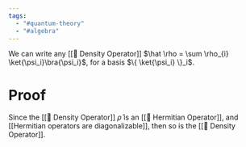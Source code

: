```yaml
---
tags:
  - "#quantum-theory"
  - "#algebra"
---
```

We can write any [[📘 Density Operator]] $\hat \rho = \sum \rho_{i} \ket{\psi_i}\bra{\psi_i}$, for a basis $\{ \ket{\psi_i} \}_i$. 

# Proof
Since the [[📘 Density Operator]] $\hat \rho$ is an [[📘 Hermitian Operator]], and [[Hermitian operators are diagonalizable]], then so is the [[📘 Density Operator]].